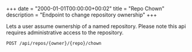 +++
date = "2000-01-01T00:00:00+00:02"
title = "Repo Chown"
description = "Endpoint to change repository ownership"
+++

Lets a user assume ownership of a named repository.
Please note this api requires administrative access to the repository.

```
POST /api/repos/{owner}/{repo}/chown
```
